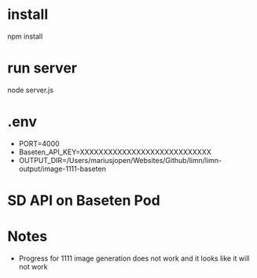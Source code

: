 
# install
npm install

# run server
node server.js

# .env
- PORT=4000
- Baseten_API_KEY=XXXXXXXXXXXXXXXXXXXXXXXXXXXX
- OUTPUT_DIR=/Users/mariusjopen/Websites/Github/limn/limn-output/image-1111-baseten

# SD API on Baseten Pod


# Notes
- Progress for 1111 image generation does not work and it looks like it will not work